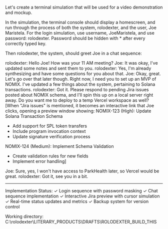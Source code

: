 Let's create a terminal simulation that will be used for a video demonstration and mockup. 

In the simulation, the terminal console should display a homescreen, and run through the process of both the system, rolodexter, and the user, Joe Maristela. For the login simulation, use username, JoeMaristela, and use password: rolodexter. Password should be hidden with * after every correctly typed key. 

Then rolodexter, the system, should greet Joe in a chat sequence: 

rolodexter: Hello Joe! How was your 11 AM meeting? 
Joe: It was okay, I've updated some notes and sent them to you. 
rolodexter: Yes, I'm already synthesizing and have some questions for you about that. 
Joe: Okay, great. Let's go over that later though. Right now, I need you to set up an MVP of NOMIX. I've updated a few things about the system, pertaining to Solana transactions. 
rolodexter: Got it. Please respond to pending Jira issues posted about NOMIX schema, and I'll spin this up on a local server right away. Do you want me to deploy to a temp Vercel workspace as well? 
[When "Jira issues" is mentioned, it becomes an interactive link that Joe clicks, opening a preview window showing:
NOMIX-123 (High): Update Solana Transaction Schema
- Add support for SPL token transfers
- Include program invocation context
- Update signature verification process

NOMIX-124 (Medium): Implement Schema Validation
- Create validation rules for new fields
- Implement error handling]

Joe: Sure, yes, I won't have access to ParkHealth later, so Vercel would be great. 
rolodexter: Got it, see you in a bit. 

----

Implementation Status:
✓ Login sequence with password masking
✓ Chat sequence implementation
✓ Interactive Jira preview with cursor simulation
✓ Real-time status updates and metrics
✓ Backup system for version control

Working directory: C:\rolodexter\LITERARY_PRODUCTS\DRAFTS\ROLODEXTER_BUILD_THIS